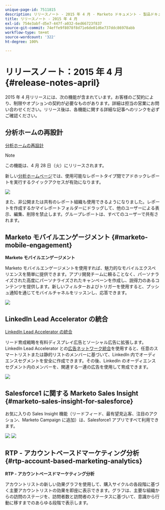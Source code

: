 ```yaml
---
unique-page-id: 7511815
description: リリースノート - 2015 年 4 月 - Marketo ドキュメント - 製品ドキュメント
title: リリースノート - 2015 年 4 月
exl-id: 754e3abf-d5e7-447f-a032-6ed66723f837
source-git-commit: 74effe9f8078f8d71e6de01d6e737ddc86978abb
workflow-type: tm+mt
source-wordcount: '322'
ht-degree: 100%

---
```


# リリースノート：2015 年 4 月 {#release-notes-april}

2015 年 4 月リリースには、次の機能が含まれています。お客様のご契約により、制限やオプションの契約が必要なものがあります。詳細は担当の営業にお問い合わせください。リリース後は、各機能に関する詳細な記事へのリンクを必ずご確認ください。

## 分析ホームの再設計

[分析ホームの再設計](/help/marketo/product-docs/reporting/basic-reporting/creating-reports/navigating-the-analytics-home-page.md)

>[!NOTE]
>
>この機能は、4 月 28 日（火）にリリースされます。

新しい[分析ホームページ](/help/marketo/product-docs/reporting/basic-reporting/creating-reports/navigating-the-analytics-home-page.md)では、使用可能なレポートタイプ間でアドホックレポートを実行するクイックアクセスが有効になります。

![](assets/image2015-4-20-11-3a18-3a8.png)

また、非公開または共有のレポート組織も使用できるようになりました。レポートを作成するかマイレポートフォルダーにドラッグして、他のユーザーによる表示、編集、削除を禁止します。グループレポートは、すべてのユーザーで共有されます。

## Marketo モバイルエンゲージメント {#marketo-mobile-engagement}

**Marketo モバイルエンゲージメント**

Marketo モバイルエンゲージメントを使用すれば、魅力的なモバイルエクスペリエンスを簡単に提供できます。アプリ開発チームに頼ることなく、パーソナライズされた高度にパーソナライズされたキャンペーンを作成し、説得力のあるコンテンツを提供します。新しいフィルターおよびトリガーを使用すると、プッシュ通知を通じてモバイルチャネルをリッスンし、応答できます。

![](assets/image2015-4-20-11-3a16-3a55.png)

## LinkedIn Lead Accelerator の統合

[LinkedIn Lead Accelerator の統合](/help/marketo/product-docs/demand-generation/social/social-functions/use-a-marketo-list-or-smart-list-as-a-linkedin-audience-segment.md)

リード育成戦略を有料ディスプレイ広告とソーシャル広告に拡張します。LinkedIn Lead Accelerator との[広告ネットワーク統合](/help/marketo/product-docs/demand-generation/ad-network-integrations/add-linkedin-matched-audiences-as-a-launchpoint-service.md)を使用すると、任意のスマートリストまたは静的リストのメンバーに基づいて、LinkedIn 内でオーディエンスセグメントを安全に作成できます。その後、LinkedIn のオーディエンスセグメント内のメンバーを、関連する一連の広告を使用して育成できます。

![](assets/image2015-4-20-11-3a3-3a27.png)

## Salesforce1 に関する Marketo Sales Insight  {#marketo-sales-insight-for-salesforce}

お気に入りの Sales Insight 機能（リードフィード、最有望見込客、注目のアクション、Marketo Campaign に追加）は、Salesforce1 アプリですべて利用できます。

![](assets/image2015-4-20-11-3a11-3a37.png) ![](assets/image2015-4-20-11-3a15-3a16.png)

## RTP - アカウントベースドマーケティング分析 {#rtp-account-based-marketing-analytics}

**RTP - アカウントベースドマーケティング分析**

アカウントリストの新しい効果グラフを使用して、購入サイクルの各段階に基づく主要アカウントリストの効果を即座に表示できます。グラフは、主要な組織からの訪問のステージを、訪問者数と訪問者のステータスに基づいて、意識から行動に移すまでのあらゆる段階で表示します。
